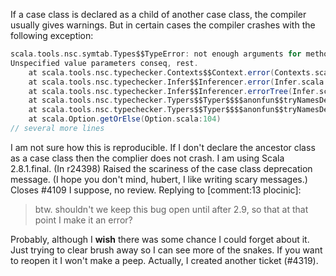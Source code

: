 If a case class is declared as a child of another case class, the compiler usually gives warnings. But in certain cases the compiler crashes with the following exception:

```scala
scala.tools.nsc.symtab.Types$$TypeError: not enough arguments for method body%3: (val cond: lazabs.ast.Tree.Expression,val conseq: lazabs.ast.Tree.Expression,val rest: List[lazabs.ast.Tree.Tree])List[lazabs.ast.Tree.Tree].
Unspecified value parameters conseq, rest.
	at scala.tools.nsc.typechecker.Contexts$$Context.error(Contexts.scala:274)
	at scala.tools.nsc.typechecker.Infer$$Inferencer.error(Infer.scala:205)
	at scala.tools.nsc.typechecker.Infer$$Inferencer.errorTree(Infer.scala:209)
	at scala.tools.nsc.typechecker.Typers$$Typer$$$$anonfun$$tryNamesDefaults$$1$$4.apply(Typers.scala:2410)
	at scala.tools.nsc.typechecker.Typers$$Typer$$$$anonfun$$tryNamesDefaults$$1$$4.apply(Typers.scala:2402)
	at scala.Option.getOrElse(Option.scala:104)
// several more lines
```

I am not sure how this is reproducible. If I don't declare the ancestor class as a case class then the complier does not crash.
I am using Scala 2.8.1.final.
(In r24398) Raised the scariness of the case class deprecation message.
(I hope you don't mind, hubert, I like writing scary messages.)
Closes #4109 I suppose, no review.
Replying to [comment:13 plocinic]:
> btw. shouldn't we keep this bug open until after 2.9, so that at that point I make it an error?

Probably, although I **wish** there was some chance I could forget about it.  Just trying to clear brush away so I can see more of the snakes.  If you want to reopen it I won't make a peep.
Actually, I created another ticket (#4319).
